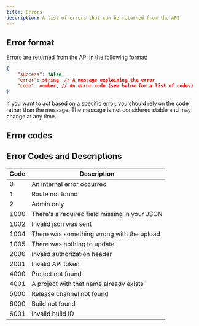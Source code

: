 ```yaml
---
title: Errors
description: A list of errors that can be returned from the API.
---
```


## Error format

Errors are returned from the API in the following format:
```json
{
	"success": false,
	"error": string, // A message explaining the error
	"code": number, // An error code (see below for a list of codes)
}
```

If you want to act based on a specific error, you should rely on the code rather than the message. The message is not considered stable and may change at any time.

## Error codes

## Error Codes and Descriptions

| Code | Description                                   |
|------|-----------------------------------------------|
| 0    | An internal error occurred                    |
| 1    | Route not found                               |
| 2    | Admin only                                    |
| 1000 | There's a required field missing in your JSON |
| 1002 | Invalid json was sent                         |
| 1004 | There was something wrong with the upload     |
| 1005 | There was nothing to update                   |
| 2000 | Invalid authorization header                  |
| 2001 | Invalid API token                             |
| 4000 | Project not found                             |
| 4001 | A project with that name already exists       |
| 5000 | Release channel not found                     |
| 6000 | Build not found                               |
| 6001 | Invalid build ID                              |
